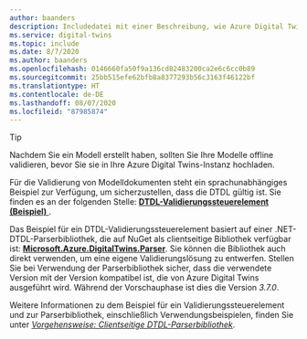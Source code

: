 ```yaml
---
author: baanders
description: Includedatei mit einer Beschreibung, wie Azure Digital Twins-Modelle überprüft werden
ms.service: digital-twins
ms.topic: include
ms.date: 8/7/2020
ms.author: baanders
ms.openlocfilehash: 0146660fa50f9a136cd82483200ca2e6c6cc0b89
ms.sourcegitcommit: 25bb515efe62bfb8a8377293b56c3163f46122bf
ms.translationtype: HT
ms.contentlocale: de-DE
ms.lasthandoff: 08/07/2020
ms.locfileid: "87985874"
---
```

> [!TIP]
> Nachdem Sie ein Modell erstellt haben, sollten Sie Ihre Modelle offline validieren, bevor Sie sie in Ihre Azure Digital Twins-Instanz hochladen.

Für die Validierung von Modelldokumenten steht ein sprachunabhängiges Beispiel zur Verfügung, um sicherzustellen, dass die DTDL gültig ist. Sie finden es an der folgenden Stelle: [**DTDL-Validierungssteuerelement (Beispiel)** ](https://docs.microsoft.com/samples/azure-samples/dtdl-validator/dtdl-validator).

Das Beispiel für ein DTDL-Validierungssteuerelement basiert auf einer .NET-DTDL-Parserbibliothek, die auf NuGet als clientseitige Bibliothek verfügbar ist: [**Microsoft.Azure.DigitalTwins.Parser**](https://nuget.org/packages/Microsoft.Azure.DigitalTwins.Parser/). Sie können die Bibliothek auch direkt verwenden, um eine eigene Validierungslösung zu entwerfen. Stellen Sie bei Verwendung der Parserbibliothek sicher, dass die verwendete Version mit der Version kompatibel ist, die von Azure Digital Twins ausgeführt wird. Während der Vorschauphase ist dies die Version *3.7.0*.

Weitere Informationen zu dem Beispiel für ein Validierungssteuerelement und zur Parserbibliothek, einschließlich Verwendungsbeispielen, finden Sie unter [*Vorgehensweise: Clientseitige DTDL-Parserbibliothek*](../articles/digital-twins/how-to-parse-models.md).